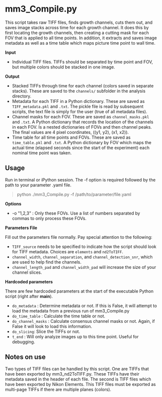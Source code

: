 # mm3_Compile.py

This script takes raw TIFF files, finds growth channels, cuts them out, and saves image stacks across time for each growth channel. It does this by first locating the growth channels, then creating a cutting mask for each FOV that is applied to all time points. In addition, it extracts and saves image metadata as well as a time table which maps picture time point to wall time.

**Input**
* Individual TIFF files. TIFFs should be separated by time point and FOV, but multiple colors should be stacked in one image.

**Output**
* Stacked TIFFs through time for each channel (colors saved in separate stacks). These are saved to the `channels/` subfolder in the analysis directory.
* Metadata for each TIFF in a Python dictionary. These are saved as `TIFF_metadata.pkl` and `.txt`. The pickle file is read by subsequent scripts, the text file is simply for the user (true of all metadata files).
* Channel masks for each FOV. These are saved as `channel_masks.pkl` and `.txt`. A Python dictionary that records the location of the channels in each FOV. Is a nested dictionaries of FOVs and then channel peaks. The final values are 4 pixel coordinates, ((y1, y2), (x1, x2)).
* Time table for all time points and FOVs. These are saved as `time_table.pkl` and `.txt`. A Python dictionary by FOV which maps the actual time (elapsed seconds since the start of the experiment) each nominal time point was taken.

## Usage
Run in terminal or iPython session. The -f option is required followed by the path to your parameter .yaml file.

> python ./mm3_Compile.py -f /path/to/parameter/file.yaml

**Options**

* -o "1,2,3" : Only these FOVs. Use a list of numbers separated by commas to only process these FOVs.

**Parameters File**

Fill out the parameters file normally. Pay special attention to the following:

* `TIFF_source` needs to be specified to indicate how the script should look for TIFF metadata. Choices are `elements` and `nd2ToTIFF`.
* `channel_width`, `channel_separation`, and `channel_detection_snr`, which are used to help find the channels.
* `channel_length_pad` and `channel_width_pad` will increase the size of your channel slices.

**Hardcoded parameters**

There are few hardcoded parameters at the start of the executable Python script (right after __main__).

* `do_metadata` : Determine metadata or not. If this is False, it will attempt to load the metadata from a previous run of mm3_Compile.py
* `do_time_table` : Calculate the time table or not.
* `do_channel_masks` : Calculate consensus channel masks or not. Again, if False it will look to load this information.
* `do_slicing`: Slice the TIFFs or not.
* `t_end` : Will only analyze images up to this time point. Useful for debugging.

## Notes on use

Two types of TIFF files can be handled by this script. One are TIFFs that have been exported by mm3_nd2ToTIFF.py. These TIFFs have their metadata saved in the header of each file. The second is TIFF files which have been exported by Nikon Elements. This TIFF files must be exported as multi-page TIFFs if there are multiple planes (colors).
